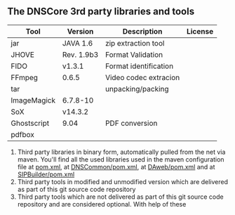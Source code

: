 ## The DNSCore 3rd party libraries and tools


| Tool | Version | Description | License|
|---|---|---|---|
jar | JAVA 1.6 |zip extraction tool | |
JHOVE | Rev. 1.9b3 | Format Validation| |
FIDO | v1.3.1 | Format identification | |
FFmpeg| 0.6.5 | Video codec extracion | |
tar | | unpacking/packing | |
ImageMagick |  6.7.8-10 | | |
SoX | v14.3.2 | | |
Ghostscript |9.04|PDF conversion| |
pdfbox ||||



1. Third party libraries in binary form, automatically pulled from the net via maven. You'll find all the used libraries used in 
the maven configuration file at [pom.xml](../../../../pom.xml), at [DNSCommon/pom.xml](../../../DNSCommon/pom.xml), at [DAweb/pom.xml](DAWeb/pom.xml) and at   [SIPBuilder/pom.xml](SIPBuilder/pom.xml)
2. Third party tools in modified and unmodified version which are delivered as part of this git source code repository
3. Third party tools which are not delivered as part of this git source code repository and are considered optional. With help of these 
